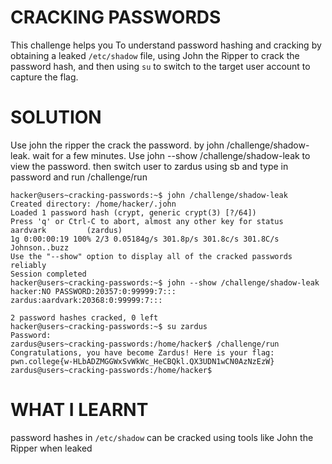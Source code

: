 
# CRACKING PASSWORDS

 This challenge helps you To understand password hashing and cracking by obtaining a leaked `/etc/shadow` file, using John the Ripper to crack the password hash, and then using `su` to switch to the target user account to capture the flag.


# SOLUTION
Use john the ripper the crack the password. 
by john /challenge/shadow-leak. wait for a few minutes. Use john --show /challenge/shadow-leak to view the password.
then switch user to zardus using sb and type in password and run /challenge/run


```
hacker@users~cracking-passwords:~$ john /challenge/shadow-leak
Created directory: /home/hacker/.john
Loaded 1 password hash (crypt, generic crypt(3) [?/64])
Press 'q' or Ctrl-C to abort, almost any other key for status
aardvark         (zardus)
1g 0:00:00:19 100% 2/3 0.05184g/s 301.8p/s 301.8c/s 301.8C/s Johnson..buzz
Use the "--show" option to display all of the cracked passwords reliably
Session completed
hacker@users~cracking-passwords:~$ john --show /challenge/shadow-leak
hacker:NO PASSWORD:20357:0:99999:7:::
zardus:aardvark:20368:0:99999:7:::

2 password hashes cracked, 0 left
hacker@users~cracking-passwords:~$ su zardus
Password:
zardus@users~cracking-passwords:/home/hacker$ /challenge/run
Congratulations, you have become Zardus! Here is your flag:
pwn.college{w-HLbADZMGGWxSvWkWc_HeCBQkl.QX3UDN1wCN0AzNzEzW}
zardus@users~cracking-passwords:/home/hacker$

```


# WHAT I LEARNT

password hashes in `/etc/shadow` can be cracked using tools like John the Ripper when leaked
